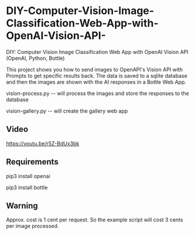 # DIY-Computer-Vision-Image-Classification-Web-App-with-OpenAI-Vision-API-
DIY: Computer Vision Image Classification Web App with OpenAI Vision API (OpenAI, Python, Bottle)

This project shows you how to send images to OpenAPI's Vision API with Prompts to get specific results back.  The data is saved to a sqlite database and then the images are shown with the AI responses in a Bottle Web App.

vision-process.py -- will process the images and store the responses to the database

vision-gallery.py -- will create the gallery web app

## Video

https://youtu.be/r5Z-BdUx3bk

## Requirements

pip3 install openai

pip3 install bottle


## Warning

Approx. cost is 1 cent per request. So the example script will cost 3 cents per image processed.
